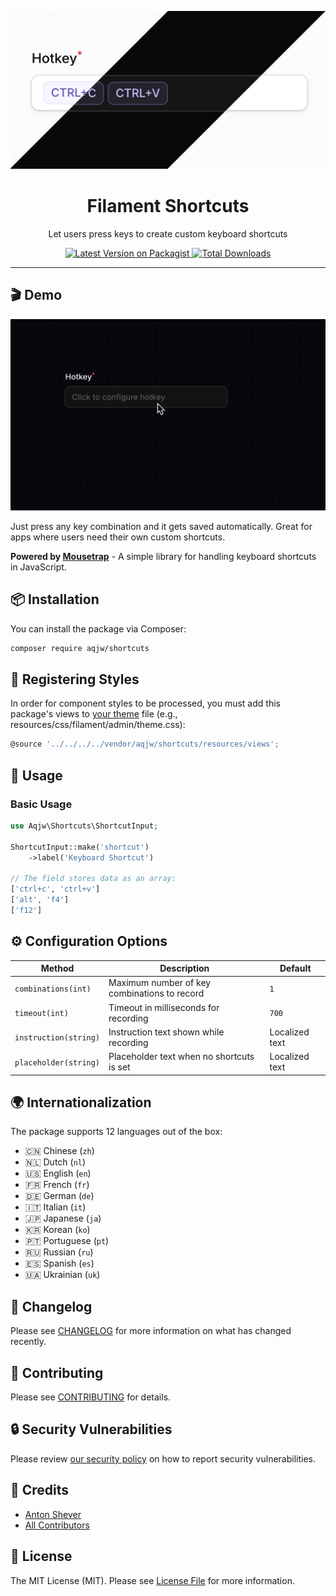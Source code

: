 <p align="center">
    <img src="art/logo.png" alt="Shortcuts Logo">
</p>

<h1 align="center">Filament Shortcuts</h1>

<p align="center">
    Let users press keys to create custom keyboard shortcuts
</p>

<p align="center">
    <a href="https://packagist.org/packages/aqjw/shortcuts">
        <img src="https://img.shields.io/packagist/v/aqjw/shortcuts.svg?style=flat-square" alt="Latest Version on Packagist">
    </a>
    <a href="https://packagist.org/packages/aqjw/shortcuts">
        <img src="https://img.shields.io/packagist/dt/aqjw/shortcuts.svg?style=flat-square" alt="Total Downloads">
    </a>
</p>

---

## 🎬 Demo

<p align="center">
    <img src="art/video.gif" alt="Shortcuts Demo">
</p>

Just press any key combination and it gets saved automatically. Great for apps where users need their own custom shortcuts.

**Powered by [Mousetrap](https://github.com/ccampbell/mousetrap)** - A simple library for handling keyboard shortcuts in JavaScript.

## 📦 Installation

You can install the package via Composer:

```bash
composer require aqjw/shortcuts
```

## 🎨 Registering Styles
In order for component styles to be processed, you must add this package's views to [your theme](https://filamentphp.com/docs/4.x/advanced/assets#using-tailwind-css-in-plugins) file (e.g., resources/css/filament/admin/theme.css):

```js
@source '../../../../vendor/aqjw/shortcuts/resources/views';
```

## 🚀 Usage

### Basic Usage

```php
use Aqjw\Shortcuts\ShortcutInput;

ShortcutInput::make('shortcut')
    ->label('Keyboard Shortcut')

// The field stores data as an array:
['ctrl+c', 'ctrl+v']
['alt', 'f4']
['f12']
```

## ⚙️ Configuration Options

| Method | Description | Default |
|--------|-------------|---------|
| `combinations(int)` | Maximum number of key combinations to record | `1` |
| `timeout(int)` | Timeout in milliseconds for recording | `700` |
| `instruction(string)` | Instruction text shown while recording | Localized text |
| `placeholder(string)` | Placeholder text when no shortcuts is set | Localized text |



## 🌍 Internationalization

The package supports 12 languages out of the box:

- 🇨🇳 Chinese (`zh`)
- 🇳🇱 Dutch (`nl`)
- 🇺🇸 English (`en`)
- 🇫🇷 French (`fr`)
- 🇩🇪 German (`de`)
- 🇮🇹 Italian (`it`)
- 🇯🇵 Japanese (`ja`)
- 🇰🇷 Korean (`ko`)
- 🇵🇹 Portuguese (`pt`)
- 🇷🇺 Russian (`ru`)
- 🇪🇸 Spanish (`es`)
- 🇺🇦 Ukrainian (`uk`)


## 📝 Changelog

Please see [CHANGELOG](CHANGELOG.md) for more information on what has changed recently.

## 🤝 Contributing

Please see [CONTRIBUTING](.github/CONTRIBUTING.md) for details.

## 🔒 Security Vulnerabilities

Please review [our security policy](../../security/policy) on how to report security vulnerabilities.

## 👥 Credits

- [Anton Shever](https://github.com/aqjw)
- [All Contributors](../../contributors)

## 📄 License

The MIT License (MIT). Please see [License File](LICENSE.md) for more information.
